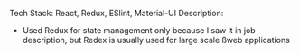 Tech Stack: React, Redux, ESlint, Material-UI
Description:

-   Used Redux for state management only because I saw it in job description, but Redex is usually used for large scale ßweb applications
